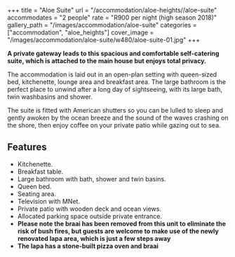 +++
title = "Aloe Suite"
url = "/accommodation/aloe-heights//aloe-suite"
accommodates = "2 people"
rate = "R900 per night (high season 2018)"
gallery_path = "/images/accommodation/aloe-suite"
categories = ["accommodation", "aloe_heights"]
cover_image = "/images/accommodation/aloe-suite/w480/aloe-suite-01.jpg"
+++

**A private gateway leads to this spacious and comfortable self-catering suite, which is attached to the main house but enjoys total privacy.**

The accommodation is laid out in an open-plan setting with queen-sized bed, kitchenette, lounge area and breakfast area. The large bathroom is the perfect place to unwind after a long day of sightseeing, with its large bath, twin washbasins and shower.

The suite is fitted with American shutters so you can be lulled to sleep and gently awoken by the ocean breeze and the sound of the waves crashing on the shore, then enjoy coffee on your private patio while gazing out to sea.

## Features

*   Kitchenette.
*   Breakfast table.
*   Large bathroom with bath, shower and twin basins.
*   Queen bed.
*   Seating area.
*   Television with MNet.
*   Private patio with wooden deck and ocean views.
*   Allocated parking space outside private entrance.
*   **Please note the braai has been removed from this unit to eliminate the risk of bush fires, but guests are welcome to make use of the newly renovated lapa area, which is just a few steps away**
*   **The lapa has a stone-built pizza oven and braai**